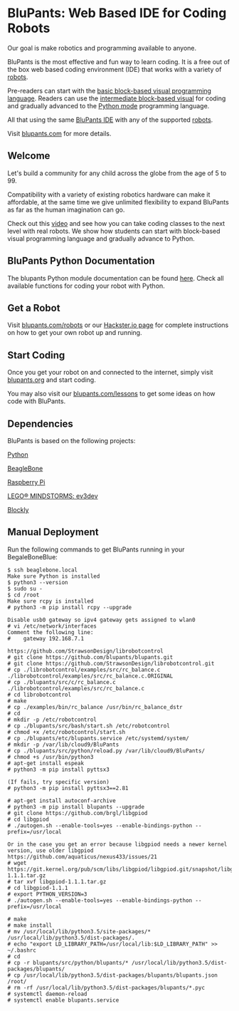 # BluPants: Web Based IDE for Coding Robots

Our goal is make robotics and programming available to anyone. 

BluPants is the most effective and fun way to learn coding. It is a free out of the box web based coding environment (IDE) that works with a variety of [robots](https://blupants.com/robots#cdd08a2f-fd49-403f-bec8-3e3e477ffc5a).

Pre-readers can start with the [basic block-based visual programming language](http://blupants.org/studio?level=0). Readers can use the [intermediate block-based visual](http://blupants.org/studio?level=1) for coding and gradually advanced to the [Python mode](http://blupants.org/studio?level=2) programming language.

All that using the same [BluPants IDE](http://blupants.org) with any of the supported [robots](https://blupants.com/robots#cdd08a2f-fd49-403f-bec8-3e3e477ffc5a).  

Visit [blupants.com](https://blupants.com) for more details.

## Welcome
Let's build a community for any child across the globe from the age of 5 to 99.

Compatibility with a variety of existing robotics hardware can make it affordable, at the same time we give unlimited flexibility to expand BluPants as far as the human imagination can go.

Check out this [video](https://youtu.be/xfamu1fHa2E) and see how you can take coding classes to the next level with real robots. We show how students can start with block-based visual programming language and gradually advance to Python.

## BluPants Python Documentation
The blupants Python module documentation can be found [here](http://blupants.org/help). Check all available functions for coding your robot with Python. 

## Get a Robot
Visit [blupants.com/robots](https://blupants.com/robots) or our [Hackster.io page](https://www.hackster.io/blupantsrobot/projects) for complete instructions on how to get your own robot up and running.

## Start Coding
Once you get your robot on and connected to the internet, simply visit [blupants.org](http://blupants.org) and start coding.

You may also visit our [blupants.com/lessons](https://blupants.com/lessons) to get some ideas on how code with BluPants.

## Dependencies
BluPants is based on the following projects:

[Python](https://www.python.org/)

[BeagleBone](https://beagleboard.org/bone)

[Raspberry Pi](https://www.raspberrypi.org/)

[LEGO® MINDSTORMS: ev3dev](https://www.ev3dev.org/)

[Blockly](https://developers.google.com/blockly)


## Manual Deployment
Run the following commands to get BluPants running in your BegaleBoneBlue:

    $ ssh beaglebone.local
    Make sure Python is installed
    $ python3 --version
    $ sudo su -
    $ cd /root
    Make sure rcpy is installed
    # python3 -m pip install rcpy --upgrade
    
    Disable usb0 gateway so ipv4 gateway gets assigned to wlan0
    # vi /etc/network/interfaces
    Comment the following line:
    #    gateway 192.168.7.1
    
    https://github.com/StrawsonDesign/librobotcontrol
    # git clone https://github.com/blupants/blupants.git
    # git clone https://github.com/StrawsonDesign/librobotcontrol.git
    # cp ./librobotcontrol/examples/src/rc_balance.c ./librobotcontrol/examples/src/rc_balance.c.ORIGINAL
    # cp ./blupants/src/c/rc_balance.c ./librobotcontrol/examples/src/rc_balance.c
    # cd librobotcontrol
    # make
    # cp ./examples/bin/rc_balance /usr/bin/rc_balance_dstr
    # cd
    # mkdir -p /etc/robotcontrol
    # cp ./blupants/src/bash/start.sh /etc/robotcontrol
    # chmod +x /etc/robotcontrol/start.sh
    # cp ./blupants/etc/blupants.service /etc/systemd/system/
    # mkdir -p /var/lib/cloud9/BluPants
    # cp ./blupants/src/python/reload.py /var/lib/cloud9/BluPants/
    # chmod +s /usr/bin/python3
    # apt-get install espeak
    # python3 -m pip install pyttsx3
    
    (If fails, try specific version)
    # python3 -m pip install pyttsx3==2.81

    # apt-get install autoconf-archive
    # python3 -m pip install blupants --upgrade
    # git clone https://github.com/brgl/libgpiod
    # cd libgpiod
    # ./autogen.sh --enable-tools=yes --enable-bindings-python --prefix=/usr/local
    
    Or in the case you get an error because libgpiod needs a newer kernel version, use older libgpiod
    https://github.com/aquaticus/nexus433/issues/21
    # wget https://git.kernel.org/pub/scm/libs/libgpiod/libgpiod.git/snapshot/libgpiod-1.1.1.tar.gz
    # tar xvf libgpiod-1.1.1.tar.gz
    # cd libgpiod-1.1.1
    # export PYTHON_VERSION=3
    # ./autogen.sh --enable-tools=yes --enable-bindings-python --prefix=/usr/local
    
    # make
    # make install
    # mv /usr/local/lib/python3.5/site-packages/* /usr/local/lib/python3.5/dist-packages/.
    # echo "export LD_LIBRARY_PATH=/usr/local/lib:$LD_LIBRARY_PATH" >> ~/.bashrc
    # cd
    # cp -r blupants/src/python/blupants/* /usr/local/lib/python3.5/dist-packages/blupants/
    # cp /usr/local/lib/python3.5/dist-packages/blupants/blupants.json /root/
    # rm -rf /usr/local/lib/python3.5/dist-packages/blupants/*.pyc 
    # systemctl daemon-reload
    # systemctl enable blupants.service
    
